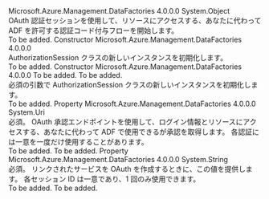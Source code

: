 <Type Name="AuthorizationSession" FullName="Microsoft.Azure.Management.DataFactories.Models.AuthorizationSession">
  <TypeSignature Language="C#" Value="public class AuthorizationSession" />
  <TypeSignature Language="ILAsm" Value=".class public auto ansi beforefieldinit AuthorizationSession extends System.Object" />
  <TypeSignature Language="DocId" Value="T:Microsoft.Azure.Management.DataFactories.Models.AuthorizationSession" />
  <TypeSignature Language="VB.NET" Value="Public Class AuthorizationSession" />
  <TypeSignature Language="F#" Value="type AuthorizationSession = class" />
  <AssemblyInfo>
    <AssemblyName>Microsoft.Azure.Management.DataFactories</AssemblyName>
    <AssemblyVersion>4.0.0.0</AssemblyVersion>
  </AssemblyInfo>
  <Base>
    <BaseTypeName>System.Object</BaseTypeName>
  </Base>
  <Interfaces />
  <Docs>
    <summary>
            OAuth 認証セッションを使用して、リソースにアクセスする、あなたに代わって ADF を許可する認証コード付与フローを開始します。
            </summary>
    <remarks>To be added.</remarks>
  </Docs>
  <Members>
    <Member MemberName=".ctor">
      <MemberSignature Language="C#" Value="public AuthorizationSession ();" />
      <MemberSignature Language="ILAsm" Value=".method public hidebysig specialname rtspecialname instance void .ctor() cil managed" />
      <MemberSignature Language="DocId" Value="M:Microsoft.Azure.Management.DataFactories.Models.AuthorizationSession.#ctor" />
      <MemberSignature Language="VB.NET" Value="Public Sub New ()" />
      <MemberType>Constructor</MemberType>
      <AssemblyInfo>
        <AssemblyName>Microsoft.Azure.Management.DataFactories</AssemblyName>
        <AssemblyVersion>4.0.0.0</AssemblyVersion>
      </AssemblyInfo>
      <Parameters />
      <Docs>
        <summary>
            AuthorizationSession クラスの新しいインスタンスを初期化します。
            </summary>
        <remarks>To be added.</remarks>
      </Docs>
    </Member>
    <Member MemberName=".ctor">
      <MemberSignature Language="C#" Value="public AuthorizationSession (Uri endpoint, string sessionId);" />
      <MemberSignature Language="ILAsm" Value=".method public hidebysig specialname rtspecialname instance void .ctor(class System.Uri endpoint, string sessionId) cil managed" />
      <MemberSignature Language="DocId" Value="M:Microsoft.Azure.Management.DataFactories.Models.AuthorizationSession.#ctor(System.Uri,System.String)" />
      <MemberSignature Language="VB.NET" Value="Public Sub New (endpoint As Uri, sessionId As String)" />
      <MemberSignature Language="F#" Value="new Microsoft.Azure.Management.DataFactories.Models.AuthorizationSession : Uri * string -&gt; Microsoft.Azure.Management.DataFactories.Models.AuthorizationSession" Usage="new Microsoft.Azure.Management.DataFactories.Models.AuthorizationSession (endpoint, sessionId)" />
      <MemberType>Constructor</MemberType>
      <AssemblyInfo>
        <AssemblyName>Microsoft.Azure.Management.DataFactories</AssemblyName>
        <AssemblyVersion>4.0.0.0</AssemblyVersion>
      </AssemblyInfo>
      <Parameters>
        <Parameter Name="endpoint" Type="System.Uri" />
        <Parameter Name="sessionId" Type="System.String" />
      </Parameters>
      <Docs>
        <param name="endpoint">To be added.</param>
        <param name="sessionId">To be added.</param>
        <summary>
            必須の引数で AuthorizationSession クラスの新しいインスタンスを初期化します。
            </summary>
        <remarks>To be added.</remarks>
      </Docs>
    </Member>
    <Member MemberName="Endpoint">
      <MemberSignature Language="C#" Value="public Uri Endpoint { get; set; }" />
      <MemberSignature Language="ILAsm" Value=".property instance class System.Uri Endpoint" />
      <MemberSignature Language="DocId" Value="P:Microsoft.Azure.Management.DataFactories.Models.AuthorizationSession.Endpoint" />
      <MemberSignature Language="VB.NET" Value="Public Property Endpoint As Uri" />
      <MemberSignature Language="F#" Value="member this.Endpoint : Uri with get, set" Usage="Microsoft.Azure.Management.DataFactories.Models.AuthorizationSession.Endpoint" />
      <MemberType>Property</MemberType>
      <AssemblyInfo>
        <AssemblyName>Microsoft.Azure.Management.DataFactories</AssemblyName>
        <AssemblyVersion>4.0.0.0</AssemblyVersion>
      </AssemblyInfo>
      <ReturnValue>
        <ReturnType>System.Uri</ReturnType>
      </ReturnValue>
      <Docs>
        <summary>
            必須。 OAuth 承認エンドポイントを使用して、ログイン情報とリソースにアクセスする、あなたに代わって ADF で使用できるが承認を取得します。 各認証には一意を一度だけ使用することがあります。
            </summary>
        <value>To be added.</value>
        <remarks>To be added.</remarks>
      </Docs>
    </Member>
    <Member MemberName="SessionId">
      <MemberSignature Language="C#" Value="public string SessionId { get; set; }" />
      <MemberSignature Language="ILAsm" Value=".property instance string SessionId" />
      <MemberSignature Language="DocId" Value="P:Microsoft.Azure.Management.DataFactories.Models.AuthorizationSession.SessionId" />
      <MemberSignature Language="VB.NET" Value="Public Property SessionId As String" />
      <MemberSignature Language="F#" Value="member this.SessionId : string with get, set" Usage="Microsoft.Azure.Management.DataFactories.Models.AuthorizationSession.SessionId" />
      <MemberType>Property</MemberType>
      <AssemblyInfo>
        <AssemblyName>Microsoft.Azure.Management.DataFactories</AssemblyName>
        <AssemblyVersion>4.0.0.0</AssemblyVersion>
      </AssemblyInfo>
      <ReturnValue>
        <ReturnType>System.String</ReturnType>
      </ReturnValue>
      <Docs>
        <summary>
            必須。 リンクされたサービスを OAuth を作成するときに、この値を提供します。
            各セッション ID は一意であり、1 回のみ使用できます。
            </summary>
        <value>To be added.</value>
        <remarks>To be added.</remarks>
      </Docs>
    </Member>
  </Members>
</Type>